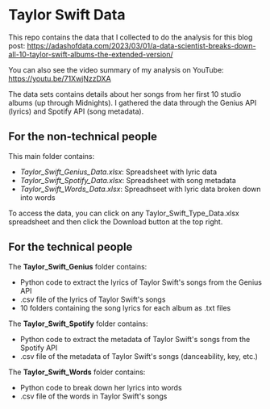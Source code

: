 # Taylor Swift Data

This repo contains the data that I collected to do the analysis for this blog post: https://adashofdata.com/2023/03/01/a-data-scientist-breaks-down-all-10-taylor-swift-albums-the-extended-version/

You can also see the video summary of my analysis on YouTube: https://youtu.be/71XwjNzzDXA

The data sets contains details about her songs from her first 10 studio albums (up through Midnights). I gathered the data through the Genius API (lyrics) and Spotify API (song metadata).

## For the non-technical people

This main folder contains:

* *Taylor_Swift_Genius_Data.xlsx*: Spreadsheet with lyric data
* *Taylor_Swift_Spotify_Data.xlsx*: Spreadsheet with song metadata
* *Taylor_Swift_Words_Data.xlsx*: Spreadhseet with lyric data broken down into words

To access the data, you can click on any Taylor_Swift_Type_Data.xlsx spreadsheet and then click the Download button at the top right.

## For the technical people

The **Taylor_Swift_Genius** folder contains:

* Python code to extract the lyrics of Taylor Swift's songs from the Genius API
* .csv file of the lyrics of Taylor Swift's songs
* 10 folders containing the song lyrics for each album as .txt files

The **Taylor_Swift_Spotify** folder contains:

* Python code to extract the metadata of Taylor Swift's songs from the Spotify API
* .csv file of the metadata of Taylor Swift's songs (danceability, key, etc.)

The **Taylor_Swift_Words** folder contains:

* Python code to break down her lyrics into words
* .csv file of the words in Taylor Swift's songs
